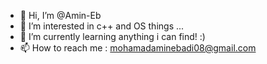 - 👋 Hi, I’m @Amin-Eb
- 👀 I’m interested in c++ and OS things ...
- 🌱 I’m currently learning anything i can find! :)
- 📫 How to reach me : mohamadaminebadi08@gmail.com

<!---
Amin-Eb/Amin-Eb is a ✨ special ✨ repository because its `README.md` (this file) appears on your GitHub profile.
You can click the Preview link to take a look at your changes.
--->
